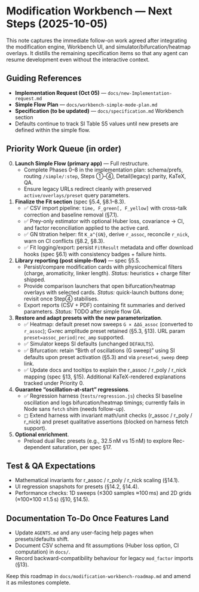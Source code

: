 # Modification Workbench — Next Steps (2025-10-05)

This note captures the immediate follow-on work agreed after integrating the modification engine, Workbench UI, and simulator/bifurcation/heatmap overlays. It distills the remaining specification items so that any agent can resume development even without the interactive context.

## Guiding References
- **Implementation Request (Oct 05)** — `docs/new-Implementation-request.md`
- **Simple Flow Plan** — `docs/workbench-simple-mode-plan.md`
- **Specification (to be updated)** — `docs/specification.md` Workbench section
- Defaults continue to track SI Table S5 values until new presets are defined within the simple flow.

## Priority Work Queue (in order)
0. **Launch Simple Flow (primary app)** — Full restructure.
   - Complete Phases 0–8 in the implementation plan: schema/prefs, routing `/simple/:step`, Steps ①–④, Detail(legacy) parity, KaTeX, QA.
   - Ensure legacy URLs redirect cleanly with preserved `active/overlays/preset` query parameters.
1. **Finalize the Fit section** (spec §5.4, §8.1–8.3).
   - ✅ CSV import pipeline: `time, F_green[, F_yellow]` with cross-talk correction and baseline removal (§7.1).
   - ✅ Prey-only estimator with optional Huber loss, covariance → CI, and factor reconciliation applied to the active card.
   - ✅ GN titration helper: fit `K_a^{GN}`, derive `r_assoc`, reconcile `r_nick`, warn on CI conflicts (§8.2, §8.3).
   - ✅ Fit logging/export: persist `FitResult` metadata and offer download hooks (spec §6.1) with consistency badges + failure hints.
2. **Library reporting (post simple-flow)** — spec §5.5.
   - Persist/compare modification cards with physicochemical filters (charge, aromaticity, linker length). _Status:_ heuristics + charge filter shipped.
   - Provide comparison launchers that open bifurcation/heatmap overlays with selected cards. _Status:_ quick-launch buttons done; revisit once Step④ stabilises.
   - Export reports (CSV + PDF) containing fit summaries and derived parameters. _Status:_ TODO after simple flow GA.
3. **Restore and adapt presets with the new parameterization**.
   - ✅ Heatmap: default preset now sweeps `G × ΔΔG_assoc` (converted to `r_assoc`); G×rec amplitude preset retained (§5.3, §13). URL param `preset=assoc_period|rec_amp` supported.
   - ✅ Simulator keeps SI defaults (unchanged `DEFAULTS`).
   - ✅ Bifurcation: retain “Birth of oscillations (G sweep)” using SI defaults upon preset activation (§5.3) and via `preset=G_sweep` deep link.
   - ✅ Update docs and tooltips to explain the r_assoc / r_poly / r_nick mapping (spec §13, §15). Additional KaTeX-rendered explanations tracked under Priority 0.
4. **Guarantee “oscillation-at-start” regressions**.
   - ✅ Regression harness (`tests/regression.js`) checks SI baseline oscillation and logs bifurcation/heatmap timings; currently fails in Node sans `fetch` shim (needs follow-up).
   - ◻ Extend harness with invariant math/unit checks (r_assoc / r_poly / r_nick) and preset qualitative assertions (blocked on harness fetch support).
5. **Optional enrichment**.
   - Preload dual Rec presets (e.g., 32.5 nM vs 15 nM) to explore Rec-dependent saturation, per spec §17.

## Test & QA Expectations
- Mathematical invariants for r_assoc / r_poly / r_nick scaling (§14.1).
- UI regression snapshots for presets (§14.2, §14.4).
- Performance checks: 1D sweeps (≤300 samples ≈100 ms) and 2D grids (≈100×100 ≤1.5 s) (§10, §14.5).

## Documentation To-Do Once Features Land
- Update `AGENTS.md` and any user-facing help pages when presets/defaults shift.
- Document CSV schema and fit assumptions (Huber loss option, CI computation) in `docs/`.
- Record backward-compatibility behaviour for legacy `mod_factor` imports (§13).

Keep this roadmap in `docs/modification-workbench-roadmap.md` and amend it as milestones complete.

